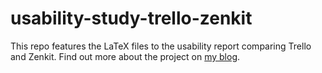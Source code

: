 # usability-study-trello-zenkit

This repo features the LaTeX files to the usability report comparing Trello and Zenkit. Find out more about the project on [my blog](https://manuelsinn.netlify.app/posts/uux/).
